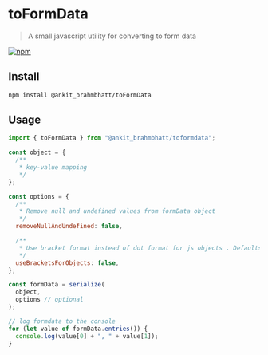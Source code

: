 # toFormData

> A small javascript utility for converting to form data

[![npm](https://img.shields.io/npm/v/@ankit_brahmbhatt/toformdata.svg)](https://www.npmjs.com/package/@ankit_brahmbhatt/toformdata)

## Install

```sh
npm install @ankit_brahmbhatt/toFormData
```

## Usage

```js
import { toFormData } from "@ankit_brahmbhatt/toformdata";

const object = {
  /**
   * key-value mapping
   */
};

const options = {
  /**
   * Remove null and undefined values from formData object
   */
  removeNullAndUndefined: false,

  /**
   * Use bracket format instead of dot format for js objects . Defaults to false
   */
  useBracketsForObjects: false,
};

const formData = serialize(
  object,
  options // optional
);

// log formdata to the console
for (let value of formData.entries()) {
  console.log(value[0] + ", " + value[1]);
}
```
